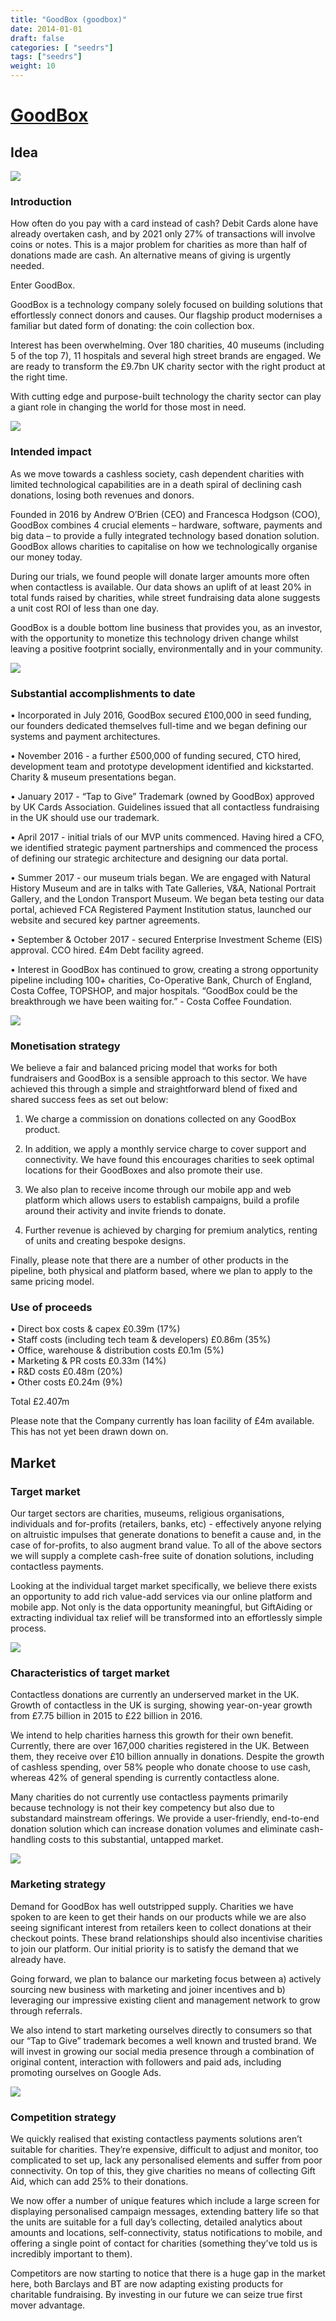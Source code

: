 ```yaml
---
title: "GoodBox (goodbox)"
date: 2014-01-01
draft: false
categories: [ "seedrs"]
tags: ["seedrs"]
weight: 10
---
```


# [GoodBox](https://www.seedrs.com/goodbox)

## Idea

![](/img/seedrs/uploads/startup/section_image/image/13113/e4kbq9da1y2hj0e9dlxod5k67b0prda/GoodBox_Funding_Main_Image_Opt_3.jpg?rect=0%2C-1%2C3422%2C1920&w=600&fit=clip&s=ca5760b5dcd39b9abcec8130c9f795c0)

### Introduction

How often do you pay with a card instead of cash? Debit Cards alone have already overtaken cash, and by 2021 only 27% of transactions will involve coins or notes. This is a major problem for charities as more than half of donations made are cash. An alternative means of giving is urgently needed.

Enter GoodBox.

GoodBox is a technology company solely focused on building solutions that effortlessly connect donors and causes. Our flagship product modernises a familiar but dated form of donating: the coin collection box.

Interest has been overwhelming. Over 180 charities, 40 museums (including 5 of the top 7), 11 hospitals and several high street brands are engaged. We are ready to transform the £9.7bn UK charity sector with the right product at the right time.

With cutting edge and purpose-built technology the charity sector can play a giant role in changing the world for those most in need.

![](/img/seedrs/uploads/startup/section_image/image/13114/tgh815tn7at0aa13ltd4kjqwe4mhl6r/NHM_P1.png?rect=0%2C0%2C1280%2C720&w=600&fit=clip&s=cc687c02aff446b352927e0cbce4e772)

### Intended impact

As we move towards a cashless society, cash dependent charities with limited technological capabilities are in a death spiral of declining cash donations, losing both revenues and donors.

Founded in 2016 by Andrew O’Brien (CEO) and Francesca Hodgson (COO), GoodBox combines 4 crucial elements – hardware, software, payments and big data – to provide a fully integrated technology based donation solution. GoodBox allows charities to capitalise on how we technologically organise our money today.

During our trials, we found people will donate larger amounts more often when contactless is available. Our data shows an uplift of at least 20% in total funds raised by charities, while street fundraising data alone suggests a unit cost ROI of less than one day.

GoodBox is a double bottom line business that provides you, as an investor, with the opportunity to monetize this technology driven change whilst leaving a positive footprint socially, environmentally and in your community.

![](/img/seedrs/uploads/startup/section_image/image/13115/9713b1r84i6kzonr4pn47lken07ldqc/NHM_P6.png?rect=0%2C0%2C1233%2C720&w=600&fit=clip&s=e7ec709fbcac5df17a703ba6f8c871ff)

### Substantial accomplishments to date

• Incorporated in July 2016, GoodBox secured £100,000 in seed funding, our founders dedicated themselves full-time and we began defining our systems and payment architectures.

• November 2016 - a further £500,000 of funding secured, CTO hired, development team and prototype development identified and kickstarted. Charity &amp; museum presentations began.

• January 2017 - “Tap to Give” Trademark (owned by GoodBox) approved by UK Cards Association. Guidelines issued that all contactless fundraising in the UK should use our trademark.

• April 2017 - initial trials of our MVP units commenced. Having hired a CFO, we identified strategic payment partnerships and commenced the process of defining our strategic architecture and designing our data portal.

• Summer 2017 - our museum trials began. We are engaged with Natural History Museum and are in talks with Tate Galleries, V&amp;A, National Portrait Gallery, and the London Transport Museum. We began beta testing our data portal, achieved FCA Registered Payment Institution status, launched our website and secured key partner agreements.

• September &amp; October 2017 - secured Enterprise Investment Scheme (EIS) approval. CCO hired. £4m Debt facility agreed.

• Interest in GoodBox has continued to grow, creating a strong opportunity pipeline including 100+ charities, Co-Operative Bank, Church of England, Costa Coffee, TOPSHOP, and major hospitals. “GoodBox could be the breakthrough we have been waiting for.” - Costa Coffee Foundation.

![](/img/seedrs/uploads/startup/section_image/image/13178/g84awbfojhp65ez8pk1c27szqxtfnje/3Units_251017_ER.jpg?rect=0%2C0%2C3425%2C2140&w=600&fit=clip&s=a86d10d341e3d6adbac581e61fc2ba1e)

### Monetisation strategy

We believe a fair and balanced pricing model that works for both fundraisers and GoodBox is a sensible approach to this sector. We have achieved this through a simple and straightforward blend of fixed and shared success fees as set out below:

1) We charge a commission on donations collected on any GoodBox product.

2) In addition, we apply a monthly service charge to cover support and connectivity. We have found this encourages charities to seek optimal locations for their GoodBoxes and also promote their use.

3) We also plan to receive income through our mobile app and web platform which allows users to establish campaigns, build a profile around their activity and invite friends to donate.

4) Further revenue is achieved by charging for premium analytics, renting of units and creating bespoke designs.

Finally, please note that there are a number of other products in the pipeline, both physical and platform based, where we plan to apply to the same pricing model.

### Use of proceeds

• Direct box costs &amp; capex £0.39m (17%) <br>• Staff costs (including tech team &amp; developers) £0.86m (35%) <br>• Office, warehouse &amp; distribution costs £0.1m (5%) <br>• Marketing &amp; PR costs £0.33m (14%) <br>• R&amp;D costs £0.48m (20%) <br>• Other costs £0.24m (9%)

Total £2.407m

Please note that the Company currently has loan facility of £4m available. This has not yet been drawn down on.

## Market

### Target market

Our target sectors are charities, museums, religious organisations, individuals and for-profits (retailers, banks, etc) - effectively anyone relying on altruistic impulses that generate donations to benefit a cause and, in the case of for-profits, to also augment brand value. To all of the above sectors we will supply a complete cash-free suite of donation solutions, including contactless payments.

Looking at the individual target market specifically, we believe there exists an opportunity to add rich value-add services via our online platform and mobile app. Not only is the data opportunity meaningful, but GiftAiding or extracting individual tax relief will be transformed into an effortlessly simple process.

![](https://seedrs.imgix.net/uploads/startup/section_image/image/13116/4jea2wdmkcgp4j8yxnwxt10hs7tu59p/VICTORIAPARK5.jpg?rect=0%2C0%2C4032%2C3024&w=600&fit=clip&s=704386bea4e7e1ea7591ccbeb789ddaf)

### Characteristics of target market

Contactless donations are currently an underserved market in the UK. Growth of contactless in the UK is surging, showing year-on-year growth from £7.75 billion in 2015 to £22 billion in 2016.

We intend to help charities harness this growth for their own benefit. Currently, there are over 167,000 charities registered in the UK. Between them, they receive over £10 billion annually in donations. Despite the growth of cashless spending, over 58% people who donate choose to use cash, whereas 42% of general spending is currently contactless alone.

Many charities do not currently use contactless payments primarily because technology is not their key competency but also due to substandard mainstream offerings. We provide a user-friendly, end-to-end donation solution which can increase donation volumes and eliminate cash-handling costs to this substantial, untapped market.

![](https://seedrs.imgix.net/uploads/startup/section_image/image/13117/b25b6o6o6nwpnl90x50im9ct20xadjp/NHM_P2.png?rect=0%2C0%2C1280%2C720&w=600&fit=clip&s=3fcda549f333a7fe08068394143a47ab)

### Marketing strategy

Demand for GoodBox has well outstripped supply. Charities we have spoken to are keen to get their hands on our products while we are also seeing significant interest from retailers keen to collect donations at their checkout points. These brand relationships should also incentivise charities to join our platform. Our initial priority is to satisfy the demand that we already have.

Going forward, we plan to balance our marketing focus between a) actively sourcing new business with marketing and joiner incentives and b) leveraging our impressive existing client and management network to grow through referrals.

We also intend to start marketing ourselves directly to consumers so that our “Tap to Give” trademark becomes a well known and trusted brand. We will invest in growing our social media presence through a combination of original content, interaction with followers and paid ads, including promoting ourselves on Google Ads.

![](https://seedrs.imgix.net/uploads/startup/section_image/image/13118/61wt87d6wssbpgb1c3bsgjetzv5ajjy/London_Bridge3.jpg?rect=0%2C0%2C1328%2C747&w=600&fit=clip&s=01140fcb864e8a5349e30428d5d47433)

### Competition strategy

We quickly realised that existing contactless payments solutions aren’t suitable for charities. They’re expensive, difficult to adjust and monitor, too complicated to set up, lack any personalised elements and suffer from poor connectivity. On top of this, they give charities no means of collecting Gift Aid, which can add 25% to their donations.

We now offer a number of unique features which include a large screen for displaying personalised campaign messages, extending battery life so that the units are suitable for a full day’s collecting, detailed analytics about amounts and locations, self-connectivity, status notifications to mobile, and offering a single point of contact for charities (something they’ve told us is incredibly important to them).

Competitors are now starting to notice that there is a huge gap in the market here, both Barclays and BT are now adapting existing products for charitable fundraising. By investing in our future we can seize true first mover advantage.

